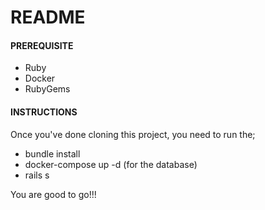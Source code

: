 # README


#### PREREQUISITE

* Ruby
* Docker
* RubyGems 


#### INSTRUCTIONS

Once you've done cloning this project, you need to run the;

* bundle install
* docker-compose up -d (for the database)
* rails s




You are good to go!!!